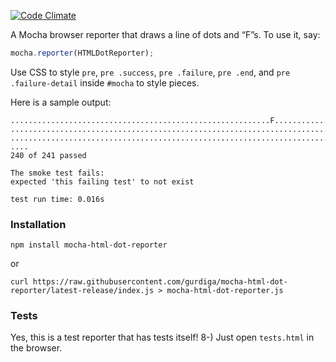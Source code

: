 [![Code Climate](https://codeclimate.com/github/gurdiga/mocha-html-dot-reporter/badges/gpa.svg)](https://codeclimate.com/github/gurdiga/mocha-html-dot-reporter)

A Mocha browser reporter that draws a line of dots and “F”s. To use it, say:
```javascript
mocha.reporter(HTMLDotReporter);
```

Use CSS to style `pre`, `pre .success`, `pre .failure`, `pre .end`, and
`pre .failure-detail` inside `#mocha` to style pieces.

Here is a sample output:
```
..........................................................F....................
...............................................................................
...............................................................................
....
240 of 241 passed

The smoke test fails:
expected 'this failing test' to not exist

test run time: 0.016s
```

### Installation

`npm install mocha-html-dot-reporter`

or

`curl https://raw.githubusercontent.com/gurdiga/mocha-html-dot-reporter/latest-release/index.js > mocha-html-dot-reporter.js`

### Tests

Yes, this is a test reporter that has tests itself! 8-) Just open `tests.html` in the browser.
